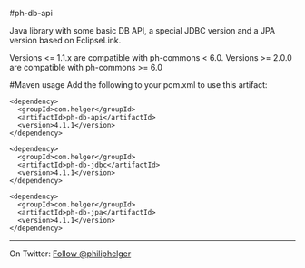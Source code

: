 #ph-db-api

Java library with some basic DB API, a special JDBC version and a JPA version based on EclipseLink.

Versions <= 1.1.x are compatible with ph-commons < 6.0.
Versions >= 2.0.0 are compatible with ph-commons >= 6.0

#Maven usage
Add the following to your pom.xml to use this artifact:
```
<dependency>
  <groupId>com.helger</groupId>
  <artifactId>ph-db-api</artifactId>
  <version>4.1.1</version>
</dependency>
```

```
<dependency>
  <groupId>com.helger</groupId>
  <artifactId>ph-db-jdbc</artifactId>
  <version>4.1.1</version>
</dependency>
```

```
<dependency>
  <groupId>com.helger</groupId>
  <artifactId>ph-db-jpa</artifactId>
  <version>4.1.1</version>
</dependency>
```

---

On Twitter: <a href="https://twitter.com/philiphelger">Follow @philiphelger</a>
